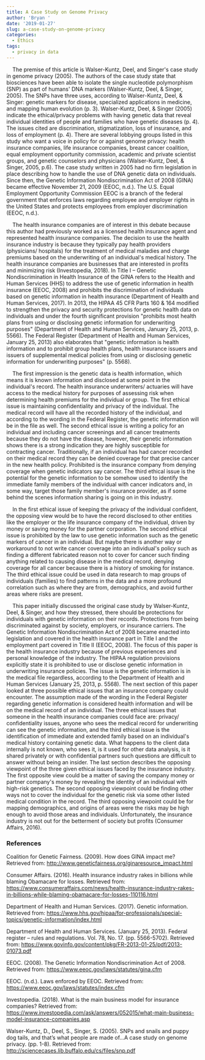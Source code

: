 ```yaml
---
title: A Case Study on Genome Privacy
author: 'Bryan '
date: '2019-01-27'
slug: a-case-study-on-genome-privacy
categories:
  - Ethics
tags:
  - privacy in data
---
```


&nbsp;&nbsp;&nbsp;&nbsp;The premise of this article is Walser-Kuntz, Deel, and Singer's case study in genome privacy (2005). The authors of the case study state that biosciences have been able to isolate the single nucleotide polymorphism (SNP) as part of humans' DNA markers (Walser-Kuntz, Deel, & Singer, 2005). The SNPs have three uses, according to Walser-Kuntz, Deel, & Singer: genetic markers for disease, specialized applications in medicine, and mapping human evolution (p. 3). Walser-Kuntz, Deel, & Singer (2005) indicate the ethical/privacy problems with having genetic data that reveal individual identities of people and families who have genetic diseases (p. 4). The issues cited are discrimination, stigmatization, loss of insurance, and loss of employment (p. 4). There are several lobbying groups listed in this study who want a voice in policy for or against genome privacy: health insurance companies, life insurance companies, breast cancer coalition, equal employment opportunity commission, academic and private scientist groups, and genetic counselors and physicians (Walser-Kuntz, Deel, & Singer, 2005, p.6). The case study written in 2005 had no firm legislation in place describing how to handle the use of DNA genetic data on individuals. Since then, the Genetic Information Nondiscrimination Act of 2008 (GINA) became effective November 21, 2009 (EEOC, n.d.). The U.S. Equal Employment Opportunity Commission EEOC is a branch of the federal government that enforces laws regarding employee and employer rights in the United States and protects employees from employer discrimination (EEOC, n.d.). 

&nbsp;&nbsp;&nbsp;&nbsp;The health insurance companies are of interest in this debate because this author had previously worked as a licensed health insurance agent and represented health insurance companies. The decision to use the health insurance industry is because they typically pay health providers (physicians/ hospitals) for the treatment of medical maladies and charge premiums based on the underwriting of an individual's medical history. The health insurance companies are businesses that are interested in profits and minimizing risk (Investopedia, 2018). In Title I – Genetic Nondiscrimination in Health Insurance of the GINA refers to the Health and Human Services (HHS) to address the use of genetic information in health insurance (EEOC, 2008) and prohibits the discrimination of individuals based on genetic information in health insurance (Department of Health and Human Services, 2017). In 2013, the HIPAA 45 CFR Parts 160 & 164 modified to strengthen the privacy and security protections for genetic health data on individuals and under the fourth significant provision "prohibits most health plans from using or disclosing genetic information for underwriting purposes" (Department of Health and Human Services, January 25, 2013, p. 5566). The Federal Register (Department of Health and Human Services, January 25, 2013) also elaborates that "genetic information is health information and to prohibit group health plans, health insurance issuers and issuers of supplemental medical policies from using or disclosing genetic information for underwriting purposes" (p. 5568). 

&nbsp;&nbsp;&nbsp;&nbsp;The first impression is the genetic data is health information, which means it is known information and disclosed at some point in the individual's record. The health insurance underwriters/ actuaries will have access to the medical history for purposes of assessing risk when determining health premiums for the individual or group. The first ethical issue is maintaining confidentiality and privacy of the individual. The medical record will have all the recorded history of the individual, and according to the wording in the Federal Register, the genetic information will be in the file as well. The second ethical issue is writing a policy for an individual and including cancer screenings and all cancer treatments because they do not have the disease, however, their genetic information shows there is a strong indication they are highly susceptible for contracting cancer. Traditionally, if an individual has had cancer recorded on their medical record they can be denied coverage for that precise cancer in the new health policy. Prohibited is the insurance company from denying coverage when genetic indicators say cancer. The third ethical issue is the potential for the genetic information to be somehow used to identify the immediate family members of the individual with cancer indicators and, in some way, target those family member's insurance provider, as if some behind the scenes information sharing is going on in this industry. 

&nbsp;&nbsp;&nbsp;&nbsp;In the first ethical issue of keeping the privacy of the individual confident, the opposing view would be to have the record disclosed to other entities like the employer or the life insurance company of the individual, driven by money or saving money for the partner corporation. The second ethical issue is prohibited by the law to use genetic information such as the genetic markers of cancer in an individual. But maybe there is another way or workaround to not write cancer coverage into an individual's policy such as finding a different fabricated reason not to cover for cancer such finding anything related to causing disease in the medical record, denying coverage for all cancer because there is a history of smoking for instance. The third ethical issue could be used in data research to map groups of individuals (families) to find patterns in the data and a more profound correlation such as where they are from, demographics, and avoid further areas where risks are present. 

&nbsp;&nbsp;&nbsp;&nbsp;This paper initially discussed the original case study by Walser-Kuntz, Deel, & Singer, and how they stressed, there should be protections for individuals with genetic information on their records. Protections from being discriminated against by society, employers, or insurance carriers. The Genetic Information Nondiscrimination Act of 2008 became enacted into legislation and covered in the health insurance part in Title I and the employment part covered in Title II (EEOC, 2008). The focus of this paper is the health insurance industry because of previous experiences and personal knowledge of the industry. The HIPAA regulation provisions explicitly state it is prohibited to use or disclose genetic information in underwriting insurance policies. The issue is the genetic information is in the medical file regardless, according to the Department of Health and Human Services (January 25, 2013, p. 5568). The next section of this paper looked at three possible ethical issues that an insurance company could encounter. The assumption made of the wording in the Federal Register regarding genetic information is considered health information and will be on the medical record of an individual. The three ethical issues that someone in the health insurance companies could face are: privacy/ confidentiality issues, anyone who sees the medical record for underwriting can see the genetic information, and the third ethical issue is the identification of immediate and extended family based on an individual's medical history containing genetic data. What happens to the client data internally is not known, who sees it, is it used for other data analysis, is it shared privately or with confidential partners such questions are difficult to answer without being an insider. The last section describes the opposing viewpoint of the three given ethical issues faced by the insurance industry. The first opposite view could be a matter of saving the company money or partner company's money by revealing the identity of an individual with high-risk genetics. The second opposing viewpoint could be finding other ways not to cover the individual for the genetic risk via some other listed medical condition in the record. The third opposing viewpoint could be for mapping demographics, and origins of areas were the risks may be high enough to avoid those areas and individuals. Unfortunately, the insurance industry is not out for the betterment of society but profits (Consumer Affairs, 2016). 

### References

Coalition for Genetic Fairness. (2009). How does GINA impact me? Retrieved from: http://www.geneticfairness.org/ginaresource_impact.html

Consumer Affairs. (2016). Health insurance industry rakes in billions while blaming Obamacare for losses. Retrieved from: https://www.consumeraffairs.com/news/health-insurance-industry-rakes-in-billions-while-blaming-obamacare-for-losses-110116.html

Department of Health and Human Services. (2017). Genetic information. Retrieved from: https://www.hhs.gov/hipaa/for-professionals/special-topics/genetic-information/index.html

Department of Health and Human Services. (January 25, 2013). Federal register – rules and regulations. Vol. 78, No. 17. (pp. 5566-5702). Retrieved from: https://www.govinfo.gov/content/pkg/FR-2013-01-25/pdf/2013-01073.pdf

EEOC. (2008). The Genetic Information Nondiscrimination Act of 2008. Retrieved from: https://www.eeoc.gov/laws/statutes/gina.cfm  

EEOC. (n.d.). Laws enforced by EEOC. Retrieved from: https://www.eeoc.gov/laws/statutes/index.cfm

Investopedia. (2018). What is the main business model for insurance companies? Retrieved from: https://www.investopedia.com/ask/answers/052015/what-main-business-model-insurance-companies.asp

Walser-Kuntz, D., Deel, S., Singer, S. (2005). SNPs and snails and puppy dog tails, and that’s what people are made of…A case study on genome privacy. (pp. 1-8).  Retrieved from:  http://sciencecases.lib.buffalo.edu/cs/files/snp.pdf 
